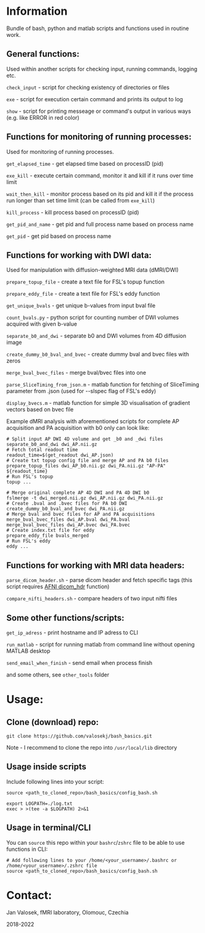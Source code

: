 # Information

Bundle of bash, python and matlab scripts and functions used in routine work.


## General functions:

Used within another scripts for checking input, running commands, logging etc.
 
 `check_input` - script for checking existency of directories or files
 
 `exe` - script for execution certain command and prints its output to log
 
 `show` - script for printing messeage or command's output in various ways (e.g. like ERROR in red color)
 
## Functions for monitoring of running processes:
 
Used for monitoring of running processes.
 
 `get_elapsed_time` - get elapsed time based on processID (pid)
 
 `exe_kill` - execute certain command, monitor it and kill if it runs over time limit
 
 `wait_then_kill` - monitor process based on its pid and kill it if the process run longer than set time limit (can be called from `exe_kill`)
 
 `kill_process` - kill process based on processID (pid)
 
 `get_pid_and_name` - get pid and full process name based on process name
 
 `get_pid` - get pid based on process name
 
## Functions for working with DWI data:

Used for manipulation with diffusion-weighted MRI data (dMRI/DWI)

 `prepare_topup_file` - create a text file for FSL's topup function
 
 `prepare_eddy_file` - create a text file for FSL's eddy function
 
 `get_unique_bvals` - get unique b-values from input bval file
 
 `count_bvals.py` - python script for counting number of DWI volumes acquired with given b-value
 
 `separate_b0_and_dwi` - separate b0 and DWI volumes from 4D diffusion image
 
 `create_dummy_b0_bval_and_bvec` - create dummy bval and bvec files with zeros
  
 `merge_bval_bvec_files` - merge bval/bvec files into one
  
 `parse_SliceTiming_from_json.m` - matlab function for fetching of SliceTiming parameter from .json (used for --slspec flag of FSL's eddy)
 
 `display_bvecs.m` - matlab function for simple 3D visualisation of gradient vectors based on bvec file
 
 Example dMRI analysis with aforementioned scripts for complete AP acquisition and PA acquisition with b0 only can look like:
 
 ```console
# Split input AP DWI 4D volume and get _b0 and _dwi files
separate_b0_and_dwi dwi_AP.nii.gz
# Fetch total readout time    
readout_time=$(get_readout dwi_AP.json)
# Create txt topup config file and merge AP and PA b0 files
prepare_topup_files dwi_AP_b0.nii.gz dwi_PA.nii.gz "AP-PA" ${readout_time}
# Run FSL's topup
topup ...

# Merge original complete AP 4D DWI and PA 4D DWI b0
fslmerge -t dwi_merged.nii.gz dwi_AP.nii.gz dwi_PA.nii.gz
# Create .bval and .bvec files for PA b0 DWI
create_dummy_b0_bval_and_bvec dwi_PA.nii.gz
# Merge bval and bvec files for AP and PA acquisitions 
merge_bval_bvec_files dwi_AP.bval dwi_PA.bval
merge_bval_bvec_files dwi_AP.bvec dwi_PA.bvec
# Create index.txt file for eddy
prepare_eddy_file bvals_merged     
# Run FSL's eddy
eddy ...
 ```

## Functions for working with MRI data headers:

 `parse_dicom_header.sh` - parse dicom header and fetch specific tags (this script requires [AFNI dicom_hdr](https://afni.nimh.nih.gov/pub/dist/doc/program_help/dicom_hdr.html) function)
 
 `compare_nifti_headers.sh` - compare headers of two input nifti files
    

## Some other functions/scripts:

 `get_ip_adress` - print hostname and IP adress to CLI
 
 `run_matlab` - script for running matlab from command line without opening MATLAB desktop
  
 `send_email_when_finish` - send email when process finish
 
 and some others, see `other_tools` folder

# Usage:

## Clone (download) repo:

```
git clone https://github.com/valosekj/bash_basics.git
```

Note - I recommend to clone the repo into `/usr/local/lib` directory

## Usage inside scripts

Include following lines into your script:

```
source <path_to_cloned_repo>/bash_basics/config_bash.sh

export LOGPATH=./log.txt
exec > >(tee -a $LOGPATH) 2>&1
```

## Usage in terminal/CLI

You can `source` this repo within your `bashrc`/`zshrc` file to be able to use functions in CLI:

```
# Add following lines to your /home/<your_username>/.bashrc or /home/<your_username>/.zshrc file
source <path_to_cloned_repo>/bash_basics/config_bash.sh
```

# Contact: 

Jan Valosek, fMRI laboratory, Olomouc, Czechia

2018-2022
